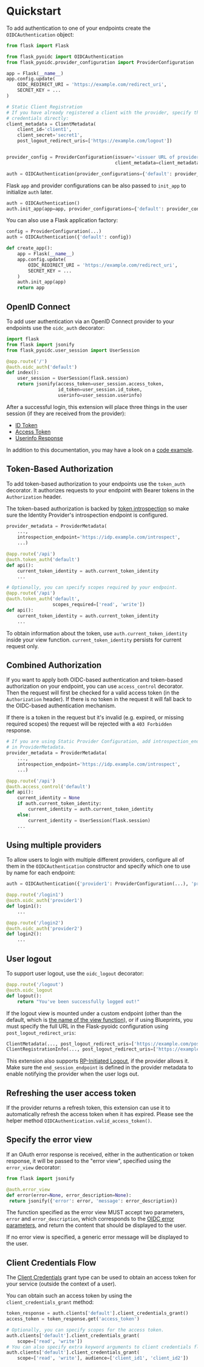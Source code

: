 # Quickstart

To add authentication to one of your endpoints create the `OIDCAuthentication` object:

```python
from flask import Flask

from flask_pyoidc import OIDCAuthentication
from flask_pyoidc.provider_configuration import ProviderConfiguration

app = Flask(__name__)
app.config.update(
    OIDC_REDIRECT_URI = 'https://example.com/redirect_uri',
    SECRET_KEY = ...
)

# Static Client Registration
# If you have already registered a client with the provider, specify the client
# credentials directly:
client_metadata = ClientMetadata(
    client_id='client1',
    client_secret='secret1',
    post_logout_redirect_uris=['https://example.com/logout'])


provider_config = ProviderConfiguration(issuer='<issuer URL of provider>',
                                        client_metadata=client_metadata)

auth = OIDCAuthentication(provider_configurations={'default': provider_config}, app=app)
```

Flask `app` and provider configurations can be also passed to `init_app`
to initialize `auth` later.
```python
auth = OIDCAuthentication()
auth.init_app(app=app, provider_configurations={'default': provider_config})
```

You can also use a Flask application factory:
```python
config = ProviderConfiguration(...)
auth = OIDCAuthentication({'default': config})

def create_app():
    app = Flask(__name__)
    app.config.update(
        OIDC_REDIRECT_URI = 'https://example.com/redirect_uri',
        SECRET_KEY = ...
    )
    auth.init_app(app)
    return app
```

## OpenID Connect

To add user authentication via an OpenID Connect provider to your endpoints use the `oidc_auth` decorator:
```python
import flask
from flask import jsonify
from flask_pyoidc.user_session import UserSession

@app.route('/')
@auth.oidc_auth('default')
def index():
    user_session = UserSession(flask.session)
    return jsonify(access_token=user_session.access_token,
                   id_token=user_session.id_token,
                   userinfo=user_session.userinfo)
```

After a successful login, this extension will place three things in the user session (if they are received from the
provider):
* [ID Token](http://openid.net/specs/openid-connect-core-1_0.html#IDToken)
* [Access Token](http://openid.net/specs/openid-connect-core-1_0.html#TokenResponse)
* [Userinfo Response](http://openid.net/specs/openid-connect-core-1_0.html#UserInfoResponse)

In addition to this documentation, you may have a look on a 
[code example](https://github.com/zamzterz/Flask-pyoidc/tree/master/example).

## Token-Based Authorization

To add token-based authorization to your endpoints use the `token_auth`
decorator. It authorizes requests to your endpoint with Bearer tokens in
the `Authorization` header.

The token-based authorization is backed by
[token introspection](https://datatracker.ietf.org/doc/html/rfc7662)
so make sure the Identity Provider's introspection endpoint is configured.
```python
provider_metadata = ProviderMetadata(
    ...,
    introspection_endpoint='https://idp.example.com/introspect',
    ...)

@app.route('/api')
@auth.token_auth('default')
def api():
    current_token_identity = auth.current_token_identity
    ...

# Optionally, you can specify scopes required by your endpoint.
@app.route('/api')
@auth.token_auth('default',
                 scopes_required=['read', 'write'])
def api():
    current_token_identity = auth.current_token_identity
    ...
```
To obtain information about the token, use `auth.current_token_identity` inside
your view function. `current_token_identity` persists for current request only.

## Combined Authorization

If you want to apply both OIDC-based authentication and token-based
authorization on your endpoint, you can use `access_control` decorator.
Then the request will first be checked for a valid access token (in the `Authorization` header).
If there is no token in the request it will fall back to the OIDC-based authentication mechanism.

If there is a token in the request but it's invalid (e.g. expired, or missing required scopes) the request will
be rejected with a `403 Forbidden` response.


```python
# If you are using Static Provider Configuration, add introspection_endpoint
# in ProviderMetadata.
provider_metadata = ProviderMetadata(
    ...,
    introspection_endpoint='https://idp.example.com/introspect',
    ...)

@app.route('/api')
@auth.access_control('default')
def api():
    current_identity = None
    if auth.current_token_identity:
        current_identity = auth.current_token_identity
    else:
        current_identity = UserSession(flask.session)
    ...
```

## Using multiple providers

To allow users to login with multiple different providers, configure all of them in the `OIDCAuthentication`
constructor and specify which one to use by name for each endpoint:
```python
auth = OIDCAuthentication({'provider1': ProviderConfiguration(...), 'provider2': ProviderConfiguration(...)}, app)

@app.route('/login1')
@auth.oidc_auth('provider1')
def login1():
    ...

@app.route('/login2')
@auth.oidc_auth('provider2')
def login2():
    ...
```

## User logout

To support user logout, use the `oidc_logout` decorator:
```python
@app.route('/logout')
@auth.oidc_logout
def logout():
    return "You've been successfully logged out!"
```

If the logout view is mounted under a custom endpoint (other than the default, which is 
[the name of the view function](https://flask.palletsprojects.com/en/2.0.x/api/#flask.Flask.route)), or if using Blueprints, you
must specify the full URL in the Flask-pyoidc configuration using `post_logout_redirect_uris`:
```python
ClientMetadata(..., post_logout_redirect_uris=['https://example.com/post_logout']) # if using static client registration
ClientRegistrationInfo(..., post_logout_redirect_uris=['https://example.com/post_logout']) # if using dynamic client registration 
```

This extension also supports [RP-Initiated Logout](http://openid.net/specs/openid-connect-session-1_0.html#RPLogout),
if the provider allows it. Make sure the `end_session_endpoint` is defined in the provider metadata to enable notifying
the provider when the user logs out. 

## Refreshing the user access token

If the provider returns a refresh token, this extension can use it to automatically refresh the access token when it
has expired. Please see the helper method `OIDCAuthentication.valid_access_token()`.

## Specify the error view

If an OAuth error response is received, either in the authentication or token response, it will be passed to the
"error view", specified using the `error_view` decorator:

```python
from flask import jsonify

@auth.error_view
def error(error=None, error_description=None):
 return jsonify({'error': error, 'message': error_description})
```

The function specified as the error view MUST accept two parameters, `error` and `error_description`, which corresponds
to the [OIDC error parameters](http://openid.net/specs/openid-connect-core-1_0.html#AuthError), and return the content
that should be displayed to the user.

If no error view is specified, a generic error message will be displayed to the user.

## Client Credentials Flow
The [Client Credentials](https://tools.ietf.org/html/rfc6749#section-4.4) grant type can be used to obtain an
access token for your service (outside the context of a user).

You can obtain such an access token by using the `client_credentials_grant` method:

```python
token_response = auth.clients['default'].client_credentials_grant()
access_token = token_response.get('access_token')

# Optionally, you can specify scopes for the access token.
auth.clients['default'].client_credentials_grant(
    scope=['read', 'write'])
# You can also specify extra keyword arguments to client credentials flow.
auth.clients['default'].client_credentials_grant(
    scope=['read', 'write'], audience=['client_id1', 'client_id2'])
```
